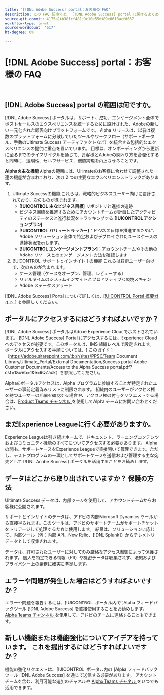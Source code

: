 ```yaml
---
title: '[!DNL Adobe Success] portal：お客様の FAQ'
description: この FAQ 記事では、 [!DNL Adobe Success] portal に関するよくある質問に回答します。
source-git-commit: 4175a16b38fcf481c9c10e55d989e86f8acfd637
workflow-type: tm+mt
source-wordcount: '617'
ht-degree: 0%

---
```



# [!DNL Adobe Success] portal：お客様の FAQ

 

## [!DNL Adobe Success] portal の範囲は何ですか。

[!DNL Adobe Success] ポータルは、サポート、成功、エンゲージメント全体でポストセールスのエクスペリエンスを統一するために設計された、Adobeの新しい一元化された顧客向けプラットフォームです。 Alpha リリースは、以前は複数のプラットフォームに分散していたツールやワークフロー（サポートポータル、手動のUltimate Success アーティファクトなど）を統合する包括的なエクスペリエンスの提供に重点を置いています。 目標は、オンボーディングから更新に至るまでのライフサイクルを通じて、お客様とAdobeの関わり方を合理化すると同時に、透明性、セルフサービス、価値実現を向上させることです。

**Alphaの主な機能**
Alphaの範囲には、Ultimateのお客様に合わせて調整された一連の機能が含まれており、次の 2 つの主要なエクスペリエンストラックがあります。
1. Ultimate Successの機能
これらは、戦略的ビジネスユーザー向けに設計されており、次のものが含まれます。
   * **[!UICONTROL 主なビジネス目標]** リポジトリと進捗の追跡
   * ビジネス目標を推進するためにアカウントチームが計画したアクティビティのステータスと進行状況をトラッキングする **[!UICONTROL アクションプラン]**
   * **[!UICONTROL バリュートラッカー]**：ビジネス目標を推進するために、Adobe ソリューション全体で特定およびデプロイされたユースケースの進捗状況を示します。
   * **[!UICONTROL エンゲージメントプラン]**：アカウントチームやその他のAdobe リソースとのエンゲージメント方法を確認します
1. [!UICONTROL &#x200B; サポートとインサイト &#x200B;] の機能
これらは技術ユーザー向けで、次のものが含まれます。
   * ケース管理（ケースをオープン、管理、レビューする）
   * リアルタイムのシステムインサイトとプロアクティブな環境スキャン
   * Adobe ステータスアラート

[!DNL Adobe Success] Portal について詳しくは、[[!UICONTROL Portal 概要ガイド &#x200B;]](/help/adobe-success-portal/adobe-success-portal-introduction.md) を参照してください。

## ポータルにアクセスするにはどうすればよいですか？

[!DNL Adobe Success] ポータルはAdobe Experience Cloudでホストされています。 [!DNL Adobe Success] Portal にアクセスするには、Experience Cloudへのアクセスが必要です。このポータルは、IMS 組織レベルで設定されます。 ポータルにアクセスする手順については、[ このガイド ] （https://adobe.sharepoint.com/:b:/r/sites/PPSO/Team Document Library/Ultimate_Portal/External Documentation/Success portal Adobe Customer Documents/Access to the Alpha Success portal.pdf?csf=1&amp;web=1&amp;e=RQZack）を参照してください。

Alphaのポータルアクセスは、Alpha プログラムに参加することが特定されたユーザーの事前定義済みリストに制限されます。 組織内のユーザーがアクセス権を持つユーザーの詳細を確認する場合や、アクセス権の付与をリクエストする場合は、[Product Teams チャンネル ](https://teams.microsoft.com/l/channel/19:h-GcuAZs9uF05rervqTdx2U27ohYINuRUIfbMte9B-U1@thread.tacv2/General?groupId=02b87789-3475-47e4-94c1-0981f63ae89f&tenantId=fa7b1b5a-7b34-4387-94ae-d2c178decee1) を使用してAlpha チームにお問い合わせください。

## まだExperience Leagueに行く必要がありますか。

Experience Leagueは引き続きホームで、ドキュメント、ラーニングコンテンツおよびコミュニティ機能のすべてについてアクセスする必要があります。 Alphaの間も、サポートケースをExperience Leagueで直接開いて管理できます。ただし、テストプログラムの一環としてサポートケースを送信および管理する主な宛先として [!DNL Adobe Success] ポータルを活用することをお勧めします。

## データはどこから取り出されていますか？ 保護の方法

Ultimate Success データは、内部ツールを使用して、アカウントチームからお客様に公開されます。

サポートとインサイトのデータは、アドビの内部Microsoft Dynamics ツールから直接得られます。このツールは、アドビのサポートチームがサポートチケットをトリアージして処理するために使用します。 結果は、ソリューションに応じて、内部ツール（例：内部 API、New Relic、[!DNL Splunk]）からテレメトリデータとして収集されます。

データは、許可されたユーザーに対してのみ厳格なアクセス制御によって保護されます。 個人を特定できる情報（PII）や機密データは収集されず、法的およびプライバシー上の義務に確実に準拠します。

## エラーや問題が発生した場合はどうすればよいですか？

エラーや問題を報告するには、[!UICONTROL &#x200B; ポータル内で &#x200B;]Alpha フィードバックツール [!DNL Adobe Success] を直接使用することをお勧めします。 [Alpha Teams チャンネル ](https://teams.microsoft.com/l/channel/19:h-GcuAZs9uF05rervqTdx2U27ohYINuRUIfbMte9B-U1@thread.tacv2/General?groupId=02b87789-3475-47e4-94c1-0981f63ae89f&tenantId=fa7b1b5a-7b34-4387-94ae-d2c178decee1) を使用して、アドビのチームに連絡することもできます。

## 新しい機能または機能強化についてアイデアを持っています。 これを提出するにはどうすればよいですか？

機能の強化リクエストは、[!UICONTROL &#x200B; ポータル内の &#x200B;]Alpha フィードバックツール [!DNL Adobe Success] を通じて送信する必要があります。 アカウントチームを含む、利用可能な追加のチャネルや [Alpha Teams チャネル ](https://teams.microsoft.com/l/channel/19:h-GcuAZs9uF05rervqTdx2U27ohYINuRUIfbMte9B-U1@thread.tacv2/General?groupId=02b87789-3475-47e4-94c1-0981f63ae89f&tenantId=fa7b1b5a-7b34-4387-94ae-d2c178decee1) をいつでも活用できます。
